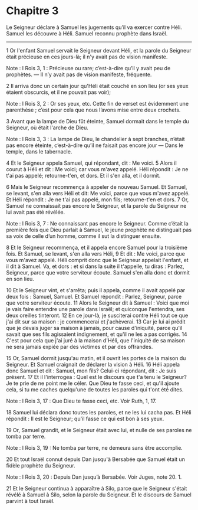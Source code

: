 # Chapitre 3

Le Seigneur déclare à Samuel les jugements qu’il va exercer contre Héli.
Samuel les découvre à Héli.
Samuel reconnu prophète dans Israël.

***

1 Or l'enfant Samuel servait le Seigneur devant Héli, et la parole du Seigneur était précieuse en ces jours-là; il n'y avait pas de vision manifeste.

<span class="bible-note">Note : </span> I Rois 3, 1 : Précieuse ou rare; c’est-à-dire qu’il y avait peu de prophètes. ― Il n’y avait pas de vision manifeste, fréquente.


2 Il arriva donc un certain jour qu'Héli était couché en son lieu (or ses yeux étaient obscurcis, et il ne pouvait pas voir);

<span class="bible-note">Note : </span> I Rois 3, 2 : Or ses yeux, etc. Cette fin de verset est évidemment une parenthèse ; c’est pour cela que nous l’avons mise entre deux crochets.

3 Avant que la lampe de Dieu fût éteinte, Samuel dormait dans le temple du Seigneur, où était l'arche de Dieu.

<span class="bible-note">Note : </span> I Rois 3, 3 : La lampe de Dieu, le chandelier à sept branches, n’était pas encore éteinte, c’est-à-dire qu’il ne faisait pas encore jour ― Dans le temple, dans le tabernacle.

4 Et le Seigneur appela Samuel, qui répondant, dit : Me voici. 5 Alors il courut à Héli et dit : Me voici; car vous m'avez appelé. Héli répondit : Je ne t'ai pas appelé; retourne-t'en, et dors. Et il s'en alla, et il dormit.


6 Mais le Seigneur recommença à appeler de nouveau Samuel. Et Samuel, se levant, s'en alla vers Héli et dit: Me voici, parce que vous m'avez appelé. Et Héli répondit : Je ne t'ai pas appelé, mon fils; retourne-t'en et dors. 7 Or, Samuel ne connaissait pas encore le Seigneur, et la parole du Seigneur ne lui avait pas été révélée.

<span class="bible-note">Note : </span> I Rois 3, 7 : Ne connaissant pas encore le Seigneur. Comme c’était la première fois que Dieu parlait à Samuel, le jeune prophète ne distinguait pas sa voix de celle d’un homme, comme il sut la distinguer ensuite.


8 Et le Seigneur recommença, et il appela encore Samuel pour la troisième fois. Et Samuel, se levant, s'en alla vers Héli, 9 Et dit : Me voici, parce que vous m'avez appelé. Héli comprit donc que le Seigneur appelait l'enfant, et il dit à Samuel. Va, et dors : et si dans la suite il t'appelle, tu diras : Parlez, Seigneur, parce que votre serviteur écoute. Samuel s'en alla donc et dormit en son lieu.


10 Et le Seigneur vint, et s'arrêta; puis il appela, comme il avait appelé par deux fois : Samuel, Samuel. Et Samuel répondit : Parlez, Seigneur, parce que votre serviteur écoute. 11 Alors le Seigneur dit à Samuel : Voici que moi je vais faire entendre une parole dans Israël; et quiconque l'entendra, ses deux oreilles tinteront. 12 En ce jour-là, je susciterai contre Héli tout ce que j'ai dit sur sa maison : je commencerai et j'achèverai. 13 Car je lui ai prédit que je devais juger sa maison à jamais, pour cause d'iniquité, parce qu'il savait que ses fils agissaient indignement, et qu'il ne les a pas corrigés. 14 C'est pour cela que j'ai juré à la maison d'Héli, que l'iniquité de sa maison ne sera jamais expiée par des victimes et par des offrandes.


15 Or, Samuel dormit jusqu'au matin, et il ouvrit les portes de la maison du Seigneur. Et Samuel craignait de déclarer la vision à Héli. 16 Héli appela donc Samuel et dit : Samuel, mon fils? Celui-ci répondant, dit : Je suis présent. 17 Et il l'interrogea : Quel est le discours que t'a tenu le Seigneur? Je te prie de ne point me le céler. Que Dieu te fasse ceci, et qu'il ajoute cela, si tu me caches quelqu'une de toutes les paroles qui t'ont été dites.

<span class="bible-note">Note : </span> I Rois 3, 17 : Que Dieu te fasse ceci, etc. Voir Ruth, 1, 17.

18 Samuel lui déclara donc toutes les paroles, et ne les lui cacha pas. Et Héli répondit : Il est le Seigneur; qu'il fasse ce qui est bon à ses yeux.


19 Or, Samuel grandit, et le Seigneur était avec lui, et nulle de ses paroles ne tomba par terre.

<span class="bible-note">Note : </span> I Rois 3, 19 : Ne tomba par terre, ne demeura sans être accomplie.

20 Et tout Israël connut depuis Dan jusqu'à Bersabée que Samuel était un fidèle prophète du Seigneur.

<span class="bible-note">Note : </span> I Rois 3, 20 : Depuis Dan jusqu’à Bersabée. Voir Juges, note 20. 1.

21 Et le Seigneur continua à apparaître à Silo, parce que le Seigneur s'était révélé à Samuel à Silo, selon la parole du Seigneur. Et le discours de Samuel parvint à tout Israël.

